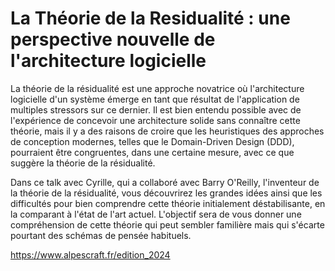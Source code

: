 # La Théorie de la Residualité : une perspective nouvelle de l'architecture logicielle

La théorie de la résidualité est une approche novatrice où l'architecture logicielle d'un système émerge en tant que résultat de l'application de multiples stressors sur ce dernier. Il est bien entendu possible avec de l'expérience de concevoir une architecture solide sans connaître cette théorie, mais il y a des raisons de croire que les heuristiques des approches de conception modernes, telles que le Domain-Driven Design (DDD), pourraient être congruentes, dans une certaine mesure, avec ce que suggère la théorie de la résidualité.

Dans ce talk avec Cyrille, qui a collaboré avec Barry O'Reilly, l'inventeur de la théorie de la résidualité, vous découvrirez les grandes idées ainsi que les difficultés pour bien comprendre cette théorie initialement déstabilisante, en la comparant à l'état de l'art actuel. L'objectif sera de vous donner une compréhension de cette théorie qui peut sembler familière mais qui s'écarte pourtant des schémas de pensée habituels.

https://www.alpescraft.fr/edition_2024
